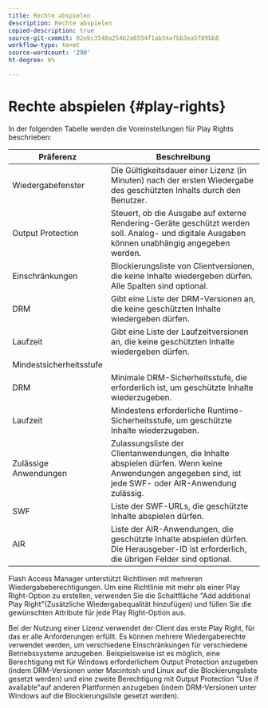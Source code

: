 ```yaml
---
title: Rechte abspielen
description: Rechte abspielen
copied-description: true
source-git-commit: 02ebc3548a254b2a6554f1ab34afbb3ea5f09bb8
workflow-type: tm+mt
source-wordcount: '290'
ht-degree: 0%

---
```


# Rechte abspielen {#play-rights}

In der folgenden Tabelle werden die Voreinstellungen für Play Rights beschrieben:

| Präferenz | Beschreibung |
|--- |--- |
| Wiedergabefenster | Die Gültigkeitsdauer einer Lizenz (in Minuten) nach der ersten Wiedergabe des geschützten Inhalts durch den Benutzer. |
| Output Protection | Steuert, ob die Ausgabe auf externe Rendering-Geräte geschützt werden soll. Analog- und digitale Ausgaben können unabhängig angegeben werden. |
| Einschränkungen | Blockierungsliste von Clientversionen, die keine Inhalte wiedergeben dürfen. Alle Spalten sind optional. |
| DRM | Gibt eine Liste der DRM-Versionen an, die keine geschützten Inhalte wiedergeben dürfen. |
| Laufzeit | Gibt eine Liste der Laufzeitversionen an, die keine geschützten Inhalte wiedergeben dürfen. |
| Mindestsicherheitsstufe |  |
| DRM | Minimale DRM-Sicherheitsstufe, die erforderlich ist, um geschützte Inhalte wiederzugeben. |
| Laufzeit | Mindestens erforderliche Runtime-Sicherheitsstufe, um geschützte Inhalte wiederzugeben. |
| Zulässige Anwendungen | Zulassungsliste der Clientanwendungen, die Inhalte abspielen dürfen. Wenn keine Anwendungen angegeben sind, ist jede SWF- oder AIR-Anwendung zulässig. |
| SWF | Liste der SWF-URLs, die geschützte Inhalte abspielen dürfen. |
| AIR | Liste der AIR-Anwendungen, die geschützte Inhalte abspielen dürfen. Die Herausgeber-ID ist erforderlich, die übrigen Felder sind optional. |

Flash Access Manager unterstützt Richtlinien mit mehreren Wiedergabeberechtigungen. Um eine Richtlinie mit mehr als einer Play Right-Option zu erstellen, verwenden Sie die Schaltfläche &quot;Add additional Play Right&quot;(Zusätzliche Wiedergabequalität hinzufügen) und füllen Sie die gewünschten Attribute für jede Play Right-Option aus.

Bei der Nutzung einer Lizenz verwendet der Client das erste Play Right, für das er alle Anforderungen erfüllt. Es können mehrere Wiedergaberechte verwendet werden, um verschiedene Einschränkungen für verschiedene Betriebssysteme anzugeben. Beispielsweise ist es möglich, eine Berechtigung mit für Windows erforderlichem Output Protection anzugeben (indem DRM-Versionen unter Macintosh und Linux auf die Blockierungsliste gesetzt werden) und eine zweite Berechtigung mit Output Protection &quot;Use if available&quot;auf anderen Plattformen anzugeben (indem DRM-Versionen unter Windows auf die Blockierungsliste gesetzt werden).
